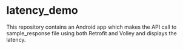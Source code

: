 # latency_demo

This repository contains an Android app which makes the API call to sample_response file using both Retrofit and Volley and displays the latency.

